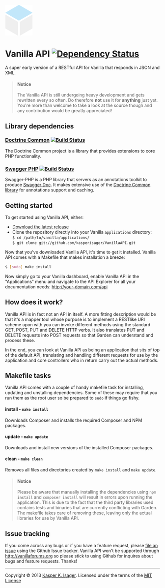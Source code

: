 [![Vanilla API](design/images/api.png)](https://github.com/kasperisager/VanillaAPI)

# Vanilla API [![Dependency Status](https://gemnasium.com/kasperisager/VanillaAPI.png)](https://gemnasium.com/kasperisager/VanillaAPI)

A super early version of a RESTful API for Vanilla that responds in JSON and XML.

> #### Notice
> The Vanilla API is still undergoing heavy development and gets rewritten every so often. Do therefore __not__ use it for __anything__ just yet. You're more than welcome to take a look at the source though and any contribution would be greatly appreciated!

## Library dependencies

### [Doctrine Common](https://github.com/doctrine/common) [![Build Status](https://travis-ci.org/doctrine/common.png?branch=2.3)](https://travis-ci.org/doctrine/common)
The Doctrine Common project is a library that provides extensions to core PHP functionality.

### [Swagger PHP](https://github.com/zircote/swagger-php) [![Build Status](https://travis-ci.org/zircote/swagger-php.png)](https://travis-ci.org/zircote/swagger-php)
Swagger-PHP is a PHP library that servers as an annotations toolkit to produce [Swagger Doc](http://swagger.wordnik.com).
It makes extensive use of the [Doctrine Common library](http://www.doctrine-project.org/projects/common.html) for
annotations support and caching.

## Getting started

To get started using Vanilla API, either:
- [Download the latest release](https://github.com/kasperisager/VanillaAPI/archive/master.zip)
- Clone the repository directly into your Vanilla `applications` directory:  
`$ cd /path/to/vanilla/applications/`  
`$ git clone git://github.com/kasperisager/VanillaAPI.git`

Now that you've downloaded Vanilla API, it's time to get it installed. Vanilla API comes with a Makefile that makes installation a breeze:

```sh
$ [sudo] make install
```

Now simply go to your Vanilla dashboard, enable Vanilla API in the "Applications" menu and navigate to the API Explorer for all your documentation needs: http://your-domain.com/api

## How does it work?

Vanilla API is in fact not an API in itself. A more fitting description would be that it's a mapper tool whose purpose is to implement a RESTlike URI scheme upon with you can invoke different methods using the standard GET, POST, PUT and DELETE HTTP verbs. It also translates PUT and DELETE requests into POST requests so that Garden can understand and process these.

In the end, you can look at Vanilla API as being an application that sits of top of the default API, translating and handling different requests for use by the application and core controllers who in return carry out the actual methods.

## Makefile tasks

Vanilla API comes with a couple of handy makefile task for installing, updating and unstalling dependencies. Some of these may require that you run them as the root user so be prepared to `sudo` if things go fishy.

#### install - `make install`
Downloads Composer and installs the required Composer and NPM packages.

#### update - `make update`
Downloads and install new versions of the installed Composer packages.

#### clean - `make clean`
Removes all files and directories created by `make install` and `make update`.

> #### Notice
> Please be aware that manually installing the dependencies using `npm install` and `composer install` will result in errors upon running the application. This is due to the fact that the third party libraries used contains tests and binaries that are currently conflicting with Garden. The makefile takes care of removing these, leaving only the actual libraries for use by Vanilla API.

## Issue tracking

If you come across any bugs or if you have a feature request, please [file an issue](https://github.com/kasperisager/VanillaAPI/issues) using the Github Issue tracker. Vanilla API won't be supported through http://vanillaforums.org so please stick to using Github for inquires about bugs and feature requests. Thanks!

---
Copyright © 2013 [Kasper K. Isager](https://github.com/kasperisager). Licensed under the terms of the [MIT License](LICENSE.md)
